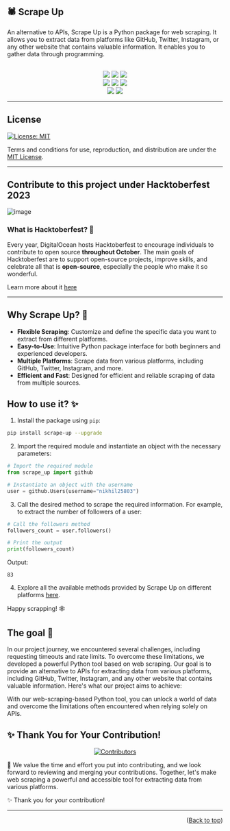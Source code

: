## 🕷️ Scrape Up

An alternative to APIs, Scrape Up is a Python package for web scraping. It allows you to extract data from platforms like GitHub, Twitter, Instagram, or any other website that contains valuable information. It enables you to gather data through programming.

<div align="center">
  <br>
  <img src="https://img.shields.io/github/repo-size/Clueless-Community/scrape-up?style=for-the-badge" />
  <img src="https://img.shields.io/github/issues/Clueless-Community/scrape-up?style=for-the-badge" />
  <img src="https://img.shields.io/github/issues-closed-raw/Clueless-Community/scrape-up?style=for-the-badge" />
  <br>
  <img src="https://img.shields.io/github/forks/Clueless-Community/scrape-up?style=for-the-badge" />
  <img src="https://img.shields.io/github/issues-pr/Clueless-Community/scrape-up?style=for-the-badge" />
  <img src="https://img.shields.io/github/issues-pr-closed-raw/Clueless-Community/scrape-up?style=for-the-badge" />
  <br>
  <img src="https://img.shields.io/github/stars/Clueless-Community/scrape-up?style=for-the-badge" />
  <img src="https://img.shields.io/github/last-commit/Clueless-Community/scrape-up?style=for-the-badge" />
</div>

---

## License
[![License: MIT](https://img.shields.io/badge/License-MIT-yellow.svg)](https://opensource.org/licenses/MIT)

Terms and conditions for use, reproduction, and distribution are under the [MIT License](https://opensource.org/license/mit/).


----

## Contribute to this project under Hacktoberfest 2023
![image](https://github.com/Clueless-Community/scrape-up/assets/93156825/0da5aa25-06db-465b-9d31-cafe48a02ffa)

### What is Hacktoberfest? 🤔 

  Every year, DigitalOcean hosts Hacktoberfest to encourage individuals to contribute to open source **throughout October**. The main goals of Hacktoberfest are to support open-source projects, improve skills, and 
  celebrate all that is **open-source**, especially the people who make it so wonderful.

  Learn more about it [here](https://hacktoberfest.com/)
  
----

## Why Scrape Up? 👀

- **Flexible Scraping**: Customize and define the specific data you want to extract from different platforms.
- **Easy-to-Use**: Intuitive Python package interface for both beginners and experienced developers.
- **Multiple Platforms**: Scrape data from various platforms, including GitHub, Twitter, Instagram, and more.
- **Efficient and Fast**: Designed for efficient and reliable scraping of data from multiple sources.

## How to use it? ✨

1. Install the package using `pip`:

```bash
pip install scrape-up --upgrade
```

2. Import the required module and instantiate an object with the necessary parameters:

```python
# Import the required module
from scrape_up import github

# Instantiate an object with the username
user = github.Users(username="nikhil25803")
```

3. Call the desired method to scrape the required information. For example, to extract the number of followers of a user:

```python
# Call the followers method
followers_count = user.followers()

# Print the output
print(followers_count)
```

Output:

```
83
```

4. Explore all the available methods provided by Scrape Up on different platforms [here](https://github.com/Clueless-Community/scrape-up/blob/main/documentation.md).

Happy scrapping! 🕸️

## The goal 🎯

In our project journey, we encountered several challenges, including requesting timeouts and rate limits. To overcome these limitations, we developed a powerful Python tool based on web scraping. Our goal is to provide an alternative to APIs for extracting data from various platforms, including GitHub, Twitter, Instagram, and any other website that contains valuable information. Here's what our project aims to achieve:

With our web-scraping-based Python tool, you can unlock a world of data and overcome the limitations often encountered when relying solely on APIs.

## ✨ Thank You for Your Contribution!

<div align="center">
  <a href="https://github.com/Clueless-Community/scrape-up/graphs/contributors">
    <img src="https://contrib.rocks/image?repo=Clueless-Community/scrape-up" alt="Contributors" />
  </a>
</div>


🌟 We value the time and effort you put into contributing, and we look forward to reviewing and merging your contributions. Together, let's make web scraping a powerful and accessible tool for extracting data from various platforms.

✨ Thank you for your contribution!

---

<p align="right">(<a href="#top">Back to top</a>)</p>
